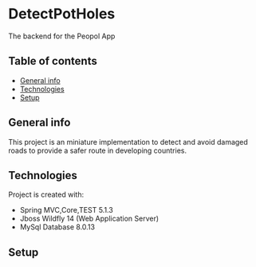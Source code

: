 # DetectPotHoles
The backend for the Peopol App

## Table of contents
* [General info](#general-info)
* [Technologies](#technologies)
* [Setup](#setup)

## General info
This project is an miniature implementation to detect and avoid damaged roads to provide a safer route in developing countries.
	
## Technologies
Project is created with:
* Spring MVC,Core,TEST 5.1.3
* Jboss Wildfly 14 (Web Application Server)
* MySql Database 8.0.13
	
## Setup

